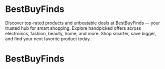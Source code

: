 # BestBuyFinds
Discover top-rated products and unbeatable deals at BestBuyFinds — your trusted hub for smart shopping. Explore handpicked offers across electronics, fashion, beauty, home, and more. Shop smarter, save bigger, and find your next favorite product today.
# BestBuyFinds
